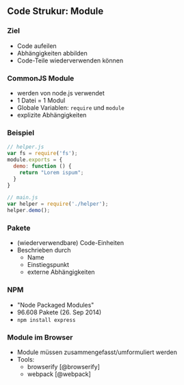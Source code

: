 ## Code Strukur: Module

### Ziel

- Code aufeilen
- Abhängigkeiten abbilden
- Code-Teile wiederverwenden können

### CommonJS Module

- werden von node.js verwendet
- 1 Datei = 1 Modul
- Globale Variablen: `require` und `module`
- explizite Abhängigkeiten

### Beispiel

```javascript
// helper.js
var fs = require('fs');
module.exports = {
  demo: function () {
    return "Lorem ispum";
  }
}
```

```javascript
// main.js
var helper = require('./helper');
helper.demo();
```

### Pakete

- (wiederverwendbare) Code-Einheiten
- Beschrieben durch
    - Name
    - Einstiegspunkt
    - externe Abhängigkeiten

### NPM

- "Node Packaged Modules"
- 96.608 Pakete (26. Sep 2014)
- `npm install express`

### Module im Browser

- Module müssen zusammengefasst/umformuliert werden
- Tools:
    - browserify [@browserify]
    - webpack [@webpack]
